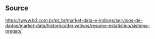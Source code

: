 ## Source

https://www.b3.com.br/pt_br/market-data-e-indices/servicos-de-dados/market-data/historico/derivativos/resumo-estatistico/sistema-pregao/
